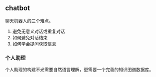 ## chatbot

聊天机器人的三个难点。

1. 避免无意义对话或重复对话
2. 如何避免对话结束
3. 如何学会提问获取信息

### 个人助理

个人助理的构建不光需要自然语言理解，更需要一个完善的知识图谱数据库。


